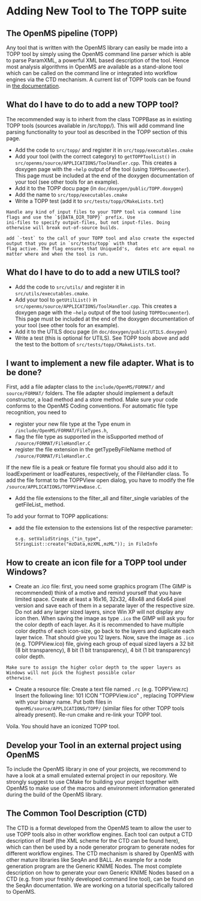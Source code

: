 Adding New Tool to The TOPP suite
=====================================

## The OpenMS pipeline (TOPP)

Any tool that is written with the OpenMS library can easily be made into a TOPP tool by simply using the OpenMS command
line parser which is able to parse ParamXML, a powerful XML based description of the tool. Hence most analysis algorithms
in OpenMS are available as a stand-alone tool which can be called on the command line or integrated into workflow engines
via the CTD mechanism. A current list of TOPP tools can be found in [the documentation](https://abibuilder.informatik.uni-tuebingen.de/archive/openms/Documentation/release/latest/html/TOPP_documentation.html).

## What do I have to do to add a new TOPP tool?

The recommended way is to inherit from the class TOPPBase as in existing TOPP tools (sources available in /src/topp/). This will add command line parsing functionality to your tool as described in the TOPP section of this page.

- Add the code to `src/topp/` and register it in `src/topp/executables.cmake`
- Add your tool (with the correct category) to `getTOPPToolList()` in `src/openms/source/APPLICATIONS/ToolHandler.cpp`.
  This creates a doxygen page with the `–help` output of the tool (using `TOPPDocumenter`). This page must be included
  at the end of the doxygen documentation of your tool (see other tools for an example).
- Add it to the TOPP docu page (in `doc/doxygen/public/TOPP.doxygen`)
- Add the name to `src/topp/executables.cmake`
- Write a TOPP test (add it to `src/tests/topp/CMakeLists.txt`)

```{warning}
Handle any kind of input files to your TOPP tool via command line flags and use the `${DATA_DIR_TOPP}` prefix. Use
ini-files to specify output-files, but not input-files. Doing otherwise will break out-of-source builds.
```

```{hint}
add `-test` to the call of your TOPP tool and also create the expected output that you put in `src/tests/topp` with that
flag active. The flag ensures that UniqueId's,  dates etc are equal no matter where and when the tool is run.
```

## What do I have to do to add a new UTILS tool?

- Add the code to `src/utils/` and register it in `src/utils/executables.cmake`.
- Add your tool to `getUtilList()` in `src/openms/source/APPLICATIONS/ToolHandler.cpp`. This creates a doxygen page with
  the `–help` output of the tool (using `TOPPDocumenter`). This page must be included at the end of the doxygen
  documentation of your tool (see other tools for an example).
- Add it to the UTILS docu page (in `doc/doxygen/public/UTILS.doxygen`)
- Write a test (this is optional for UTILS). See TOPP tools above and add the test to the bottom of `src/tests/topp/CMakeLists.txt`.

## I want to implement a new file adapter. What is to be done?

First, add a file adapter class to the `include/OpenMS/FORMAT/` and `source/FORMAT/` folders. The file adapter should
implement a default constructor, a load method and a store method. Make sure your code conforms to the OpenMS Coding
conventions. For automatic file type recognition, you need to

- register your new file type at the Type enum in `/include/OpenMS/FORMAT/FileTypes.h`,
- flag the file type as supported in the isSupported method of `/source/FORMAT/FileHandler.C`
- register the file extension in the getTypeByFileName method of `/source/FORMAT/FileHandler.C`

If the new file is a peak or feature file format you should also add it to loadExperiment or loadFeatures, respectively,
of the FileHandler class. To add the file format to the TOPPView open dialog, you have to modify the file
`/source/APPLICATIONS/TOPPViewBase.C`.

- Add the file extensions to the filter_all and filter_single variables of the getFileList_ method.

To add your format to TOPP applications:

- add the file extension to the extensions list of the respective parameter:
  ```
  e.g. setValidStrings_("in_type", StringList::create("mzData,mzXML,mzML")); in FileInfo
  ```

## How to create an icon file for a TOPP tool under Windows?

- Create an .ico file: first, you need some graphics program (The GIMP is recommended) think of a motive and remind
  yourself that you have limited space. Create at least a 16x16, 32x32, 48x48 and 64x64 pixel version and save each of
  them in a separate layer of the respective size. Do not add any larger sized layers, since Win XP will not display any
  icon then. When saving the image as type `.ico` the GIMP will ask you for the color depth of each layer. As it is
  recommended to have multiple color depths of each icon-size, go back to the layers and duplicate each layer twice.
  That should give you 12 layers. Now, save the image as `.ico` (e.g. TOPPView.ico) file, giving each group of equal
  sized layers a 32 bit (8 bit transparency), 8 bit (1 bit transparency), 4 bit (1 bit transparency) color depth.

```{attention}
Make sure to assign the higher color depth to the upper layers as Windows will not pick the highest possible color
otherwise.
```

- Create a resource file: Create a text file named `.rc` (e.g. TOPPView.rc) Insert the following line: 101 ICON
  "TOPPView.ico" , replacing TOPPView with your binary name. Put both files in `OpenMS/source/APPLICATIONS/TOPP/`
  (similar files for other TOPP tools already present). Re-run cmake and re-link your TOPP tool. 

Voila. You should have an iconized TOPP tool.

## Develop your Tool in an external project using OpenMS

To include the OpenMS library in one of your projects, we recommend to have a look at a small emulated external project
in our repository. We strongly suggest to use CMake for building your project together with OpenMS to  make use of the
macros and environment information generated during the build of the OpenMS library.

## The Common Tool Description (CTD)

The CTD is a format developed from the OpenMS team to allow the user to use TOPP tools also in other workflow engines.
Each tool can output a CTD description of itself (the XML scheme for the CTD can be found here), which can then be used
by a node generator program to generate nodes for different workflow engines. The CTD mechanism is shared by OpenMS with
other mature libraries like SeqAn and BALL. An example for a node generation program are the Generic KNIME Nodes. The
most complete description on how to generate your own Generic KNIME Nodes based on a CTD (e.g. from your freshly
developed command line tool), can be found on the SeqAn documentation. We are working on a tutorial specifically
tailored to OpenMS.
